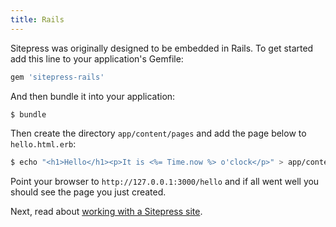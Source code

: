 ```yaml
---
title: Rails
---
```


Sitepress was originally designed to be embedded in Rails. To get started add this line to your application's Gemfile:

```ruby
gem 'sitepress-rails'
```

And then bundle it into your application:

```bash
$ bundle
```

Then create the directory `app/content/pages` and add the page below to `hello.html.erb`:

```bash
$ echo "<h1>Hello</h1><p>It is <%= Time.now %> o'clock</p>" > app/content/pages/hello.html.erb
```

Point your browser to `http://127.0.0.1:3000/hello` and if all went well you should see the page you just created.

Next, read about [working with a Sitepress site](/basics/site.html).
